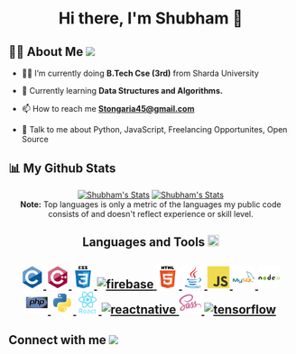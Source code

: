 <h1 align="center">Hi there, I'm Shubham 👋</h1>

## 🙋‍♂️ About Me <img src = "https://media4.giphy.com/media/VTtANKl0beDFQRLDTh/giphy.gif?cid=790b76114379e7556c3dc1f0f96496e638db6cd0c622f227&rid=giphy.gif&ct=g" width = 100px></h2>

- 👨‍🎓 I’m currently doing  **B.Tech Cse (3rd)** from Sharda University

- 🌱 Currently learning **Data Structures and Algorithms.**

- 📫 How to reach me **Stongaria45@gmail.com**

- 💬 Talk to me about Python, JavaScript, Freelancing Opportunites, Open Source

## 📊 My Github Stats

<p align="center">
<a href="https://github.com/shubham23278/github-readme-stats" ><img src="https://github-readme-stats.vercel.app/api?username=shubham23278&show_icons=true&theme=radical&hide_border=true&bg_color=000" alt="Shubham's Stats"/></a>
<a href="https://github.com/shubham23278/github-readme-stats" ><img src="https://github-readme-stats.vercel.app/api/top-langs/?username=FalconHex&langs_count=8&count_private=true&layout=compact&theme=radical&hide_border=true&bg_color=000" alt="Shubham's Stats"/></a>
  <br/>
  <b>Note:</b> Top languages is only a metric of the languages my public code consists of and doesn't reflect experience or skill level.
  </p>
    
<h2 align="center">Languages and Tools <img src = "https://media2.giphy.com/media/QssGEmpkyEOhBCb7e1/giphy.gif?cid=ecf05e47a0n3gi1bfqntqmob8g9aid1oyj2wr3ds3mg700bl&rid=giphy.gif" height=20px width = 20px><h2>

<p align="center"> <a href="https://www.cprogramming.com/" target="_blank"> <img src="https://raw.githubusercontent.com/devicons/devicon/master/icons/c/c-original.svg" alt="c" width="40" height="40"/> </a> <a href="https://www.w3schools.com/cpp/" target="_blank"> <img src="https://raw.githubusercontent.com/devicons/devicon/master/icons/cplusplus/cplusplus-original.svg" alt="cplusplus" width="40" height="40"/> </a> <a href="https://www.w3schools.com/css/" target="_blank"> <img src="https://raw.githubusercontent.com/devicons/devicon/master/icons/css3/css3-original-wordmark.svg" alt="css3" width="40" height="40"/> </a> <a href="https://firebase.google.com/" target="_blank"> <img src="https://www.vectorlogo.zone/logos/firebase/firebase-icon.svg" alt="firebase" width="40" height="40"/> </a> <a href="https://www.w3.org/html/" target="_blank"> <img src="https://raw.githubusercontent.com/devicons/devicon/master/icons/html5/html5-original-wordmark.svg" alt="html5" width="40" height="40"/> </a> <a href="https://www.java.com" target="_blank"> <img src="https://raw.githubusercontent.com/devicons/devicon/master/icons/java/java-original.svg" alt="java" width="40" height="40"/> </a> <a href="https://developer.mozilla.org/en-US/docs/Web/JavaScript" target="_blank"> <img src="https://raw.githubusercontent.com/devicons/devicon/master/icons/javascript/javascript-original.svg" alt="javascript" width="40" height="40"/> </a> <a href="https://www.mysql.com/" target="_blank"> <img src="https://raw.githubusercontent.com/devicons/devicon/master/icons/mysql/mysql-original-wordmark.svg" alt="mysql" width="40" height="40"/> </a> <a href="https://nodejs.org" target="_blank"> <img src="https://raw.githubusercontent.com/devicons/devicon/master/icons/nodejs/nodejs-original-wordmark.svg" alt="nodejs" width="40" height="40"/> </a> <a href="https://www.php.net" target="_blank"> <img src="https://raw.githubusercontent.com/devicons/devicon/master/icons/php/php-original.svg" alt="php" width="40" height="40"/> </a> <a href="https://www.python.org" target="_blank"> <img src="https://raw.githubusercontent.com/devicons/devicon/master/icons/python/python-original.svg" alt="python" width="40" height="40"/> </a> <a href="https://reactjs.org/" target="_blank"> <img src="https://raw.githubusercontent.com/devicons/devicon/master/icons/react/react-original-wordmark.svg" alt="react" width="40" height="40"/> </a> <a href="https://reactnative.dev/" target="_blank"> <img src="https://reactnative.dev/img/header_logo.svg" alt="reactnative" width="40" height="40"/> </a> <a href="https://sass-lang.com" target="_blank"> <img src="https://raw.githubusercontent.com/devicons/devicon/master/icons/sass/sass-original.svg" alt="sass" width="40" height="40"/> </a> <a href="https://www.tensorflow.org" target="_blank"> <img src="https://www.vectorlogo.zone/logos/tensorflow/tensorflow-icon.svg" alt="tensorflow" width="40" height="40"/> </a
</p>

 <h2 align-"center"> Connect with me <img src='https://raw.githubusercontent.com/ShahriarShafin/ShahriarShafin/main/Assets/handshake.gif' width="100px"> </h2>

